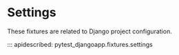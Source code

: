 # Settings

These fixtures are related to Django project configuration.

::: apidescribed: pytest_djangoapp.fixtures.settings
